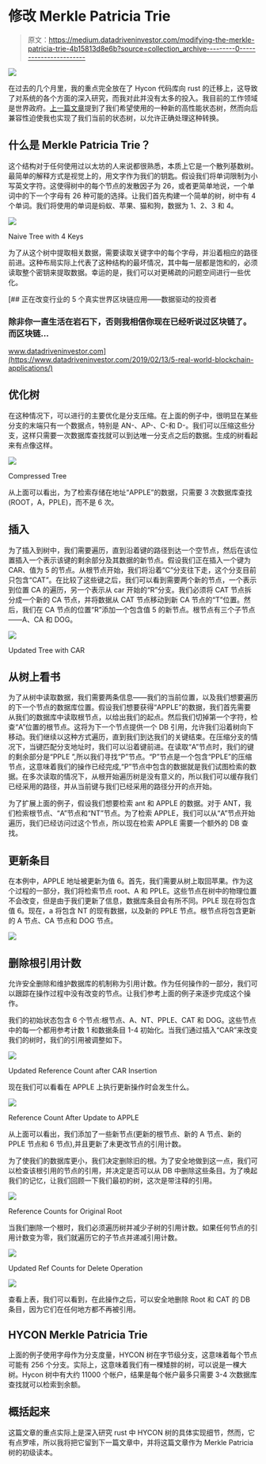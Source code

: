 # 修改 Merkle Patricia Trie

> 原文：<https://medium.datadriveninvestor.com/modifying-the-merkle-patricia-trie-4b15813d8e6b?source=collection_archive---------0----------------------->

[![](img/bc2f4a9a99a5a825cce22e91767f7469.png)](http://www.track.datadriveninvestor.com/1B9E)

在过去的几个月里，我的重点完全放在了 Hycon 代码库向 rust 的迁移上，这导致了对系统的各个方面的深入研究，而我对此并没有太多的投入。我目前的工作领域是世界政府。[上一篇文章](https://medium.com/@niallmoore22/binary-merkle-trie-aad76f422983)提到了我们希望使用的一种新的高性能状态树，然而向后兼容性迫使我也实现了我们当前的状态树，以允许正确处理这种转换。

## 什么是 Merkle Patricia Trie？

这个结构对于任何使用过以太坊的人来说都很熟悉，本质上它是一个散列基数树。最简单的解释方式是视觉上的，用文字作为我们的钥匙。假设我们将单词限制为小写英文字符。这使得树中的每个节点的发散因子为 26，或者更简单地说，一个单词中的下一个字母有 26 种可能的选择。让我们首先构建一个简单的树，树中有 4 个单词。我们将使用的单词是蚂蚁、苹果、猫和狗，数据为 1、2、3 和 4。

![](img/eaad33fd82c405988617a4c8d21d35a4.png)

Naive Tree with 4 Keys

为了从这个树中提取相关数据，需要读取关键字中的每个字母，并沿着相应的路径前进。这种布局实际上代表了这种结构的最坏情况，其中每一层都是饱和的，必须读取整个密钥来提取数据。幸运的是，我们可以对更稀疏的问题空间进行一些优化。

[](https://www.datadriveninvestor.com/2019/02/13/5-real-world-blockchain-applications/) [## 正在改变行业的 5 个真实世界区块链应用——数据驱动的投资者

### 除非你一直生活在岩石下，否则我相信你现在已经听说过区块链了。而区块链…

www.datadriveninvestor.com](https://www.datadriveninvestor.com/2019/02/13/5-real-world-blockchain-applications/) 

## 优化树

在这种情况下，可以进行的主要优化是分支压缩。在上面的例子中，很明显在某些分支的末端只有一个数据点，特别是 AN-、AP-、C-和 D-。我们可以压缩这些分支，这样只需要一次数据库查找就可以到达唯一分支点之后的数据。生成的树看起来有点像这样。

![](img/5e9c35d009fc71fac931aeaa484217d2.png)

Compressed Tree

从上面可以看出，为了检索存储在地址“APPLE”的数据，只需要 3 次数据库查找(ROOT，A，PPLE)，而不是 6 次。

## 插入

为了插入到树中，我们需要遍历，直到沿着键的路径到达一个空节点，然后在该位置插入一个表示该键的剩余部分及其数据的新节点。假设我们正在插入一个键为 CAR、值为 5 的节点。从根节点开始，我们将沿着“C”分支往下走，这个分支目前只包含“CAT”。在比较了这些键之后，我们可以看到需要两个新的节点，一个表示到位置 CA 的遍历，另一个表示从 car 开始的“R”分支。我们必须将 CAT 节点拆分成一个新的 CA 节点，并将数据从 CAT 节点移动到新 CA 节点的“T”位置。然后，我们在 CA 节点的位置“R”添加一个包含值 5 的新节点。根节点有三个子节点——A、CA 和 DOG。

![](img/038df9d4bb479fd989acfde4e3aab594.png)

Updated Tree with CAR

## 从树上看书

为了从树中读取数据，我们需要两条信息——我们的当前位置，以及我们想要遍历的下一个节点的数据库位置。假设我们想要获得“APPLE”的数据，我们首先需要从我们的数据库中读取根节点，以给出我们的起点。然后我们切掉第一个字符，检查“A”位置的根节点。这将为下一个节点提供一个 DB 引用，允许我们沿着树向下移动。我们继续以这种方式遍历，直到我们到达我们的关键结束。在压缩分支的情况下，当键匹配分支地址时，我们可以沿着键前进。在读取“A”节点时，我们的键的剩余部分是“PPLE ”,所以我们寻找“P”节点。“P”节点是一个包含“PPLE”的压缩节点，这意味着我们的操作已经完成,“P”节点中包含的数据就是我们试图检索的数据。在多次读取的情况下，从根开始遍历树是没有意义的，所以我们可以缓存我们已经采用的路径，并从当前键与我们已经采用的路径分开的点开始。

为了扩展上面的例子，假设我们想要检索 ant 和 APPLE 的数据。对于 ANT，我们检索根节点、“A”节点和“NT”节点。为了检索 APPLE，我们可以从“A”节点开始遍历，我们已经访问过这个节点，所以现在检索 APPLE 需要一个额外的 DB 查找。

## 更新条目

在本例中，APPLE 地址被更新为值 6。首先，我们需要从树上取回苹果。作为这个过程的一部分，我们将检索节点 root、A 和 PPLE。这些节点在树中的物理位置不会改变，但是由于我们更新了信息，数据库条目会有所不同。PPLE 现在将包含值 6。现在，a 将包含 NT 的现有数据，以及新的 PPLE 节点。根节点将包含更新的 A 节点、CA 节点和 DOG 节点。

![](img/aacfaa1ea2fc513bf429c45bfe95de5f.png)

## 删除根引用计数

允许安全删除和维护数据库的机制称为引用计数。作为任何操作的一部分，我们可以跟踪在操作过程中没有改变的节点。让我们参考上面的例子来逐步完成这个操作。

我们的初始状态包含 6 个节点:根节点、A、NT、PPLE、CAT 和 DOG。这些节点中的每一个都用参考计数 1 和数据条目 1-4 初始化。当我们通过插入“CAR”来改变我们的树时，我们的引用被调整如下。

![](img/be885909c33c4a168f893c00f17bef3e.png)

Updated Reference Count after CAR Insertion

现在我们可以看看在 APPLE 上执行更新操作时会发生什么。

![](img/3a3ac24c12eb43fe2136bd00493c06d4.png)

Reference Count After Update to APPLE

从上面可以看出，我们添加了一些新节点(更新的根节点、新的 A 节点、新的 PPLE 节点和 6 节点),并且更新了未更改节点的引用计数。

为了使我们的数据库更小，我们决定删除旧的根。为了安全地做到这一点，我们可以检查该根引用的节点的引用，并决定是否可以从 DB 中删除这些条目。为了唤起我们的记忆，让我们回顾一下我们最初的树，这次是带注释的引用。

![](img/bca9d1646040019a00e9ddfd75410c1a.png)

Reference Counts for Original Root

当我们删除一个根时，我们必须遍历树并减少子树的引用计数。如果任何节点的引用计数变为零，我们就遍历它的子节点并递减引用计数。

![](img/cdd8a7870707b7c37631c5356d209cbd.png)

Updated Ref Counts for Delete Operation

![](img/a143ce11c92e0f743d99d75d3c32f102.png)

查看上表，我们可以看到，在此操作之后，可以安全地删除 Root 和 CAT 的 DB 条目，因为它们在任何地方都不再被引用。

## HYCON Merkle Patricia Trie

上面的例子使用字母作为分支度量，HYCON 树在字节级分支，这意味着每个节点可能有 256 个分支。实际上，这意味着我们有一棵矮胖的树，可以说是一棵大树。Hycon 树中有大约 11000 个帐户，结果是每个帐户最多只需要 3-4 次数据库查找就可以检索到余额。

## 概括起来

这篇文章的重点实际上是深入研究 rust 中 HYCON 树的具体实现细节，然而，它有点罗嗦，所以我将把它留到下一篇文章中，并将这篇文章作为 Merkle Patricia 树的初级读本。